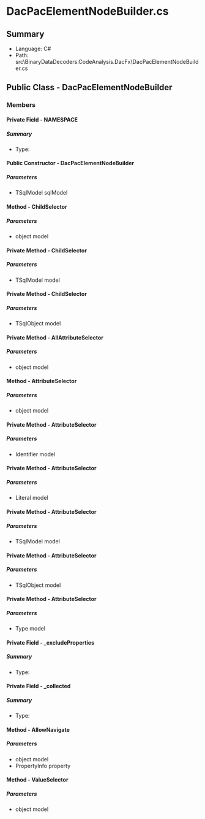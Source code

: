 ﻿# DacPacElementNodeBuilder.cs

## Summary

* Language: C#
* Path: src\BinaryDataDecoders.CodeAnalysis.DacFx\DacPacElementNodeBuilder.cs

## Public Class - DacPacElementNodeBuilder

### Members

#### Private Field - NAMESPACE

##### Summary

 * Type: 

#### Public Constructor - DacPacElementNodeBuilder

#####  Parameters

 - TSqlModel sqlModel 

#### Method - ChildSelector

#####  Parameters

 - object model 

#### Private Method - ChildSelector

#####  Parameters

 - TSqlModel model 

#### Private Method - ChildSelector

#####  Parameters

 - TSqlObject model 

#### Private Method - AllAttributeSelector

#####  Parameters

 - object model 

#### Method - AttributeSelector

#####  Parameters

 - object model 

#### Private Method - AttributeSelector

#####  Parameters

 - Identifier model 

#### Private Method - AttributeSelector

#####  Parameters

 - Literal model 

#### Private Method - AttributeSelector

#####  Parameters

 - TSqlModel model 

#### Private Method - AttributeSelector

#####  Parameters

 - TSqlObject model 

#### Private Method - AttributeSelector

#####  Parameters

 - Type model 

#### Private Field - _excludeProperties

##### Summary

 * Type: 

#### Private Field - _collected

##### Summary

 * Type: 

#### Method - AllowNavigate

#####  Parameters

 - object model 
 - PropertyInfo property 

#### Method - ValueSelector

#####  Parameters

 - object model 

